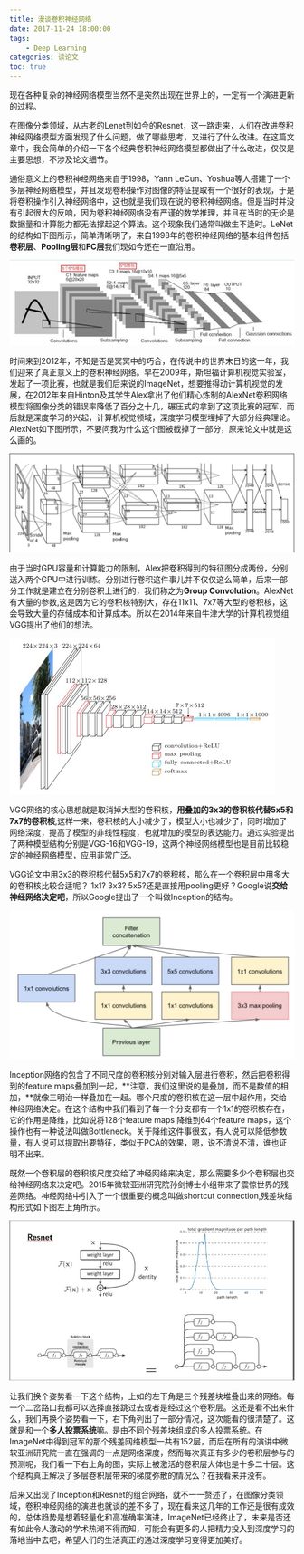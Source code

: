 ```yaml
---
title: 漫谈卷积神经网络
date: 2017-11-24 18:00:00
tags:
	- Deep Learning
categories: 读论文
toc: true
---
```

现在各种复杂的神经网络模型当然不是突然出现在世界上的，一定有一个演进更新的过程。

<!--more-->
在图像分类领域，从古老的Lenet到如今的Resnet，这一路走来，人们在改进卷积神经网络模型方面发现了什么问题，做了哪些思考，又进行了什么改进。在这篇文章中，我会简单的介绍一下各个经典卷积神经网络模型都做出了什么改进，仅仅是主要思想，不涉及论文细节。

通俗意义上的卷积神经网络来自于1998，Yann LeCun、Yoshua等人搭建了一个多层神经网络模型，并且发现卷积操作对图像的特征提取有一个很好的表现，于是将卷积操作引入神经网络中，这也就是我们现在说的卷积神经网络。但是当时并没有引起很大的反响，因为卷积神经网络没有严谨的数学推理，并且在当时的无论是数据量和计算能力都无法撑起这个算法。这个现象我们通常叫做生不逢时。LeNet的结构如下图所示，简单清晰明了，来自1998年的卷积神经网络的基本组件包括**卷积层**、**Pooling层**和**FC层**我们现如今还在一直沿用。

![](Talk-about-CNN/1.jpg)

时间来到2012年，不知是否是冥冥中的巧合，在传说中的世界末日的这一年，我们迎来了真正意义上的卷积神经网络。早在2009年，斯坦福计算机视觉实验室，发起了一项比赛，也就是我们后来说的ImageNet，想要推得动计算机视觉的发展，在2012年来自Hinton及其学生Alex拿出了他们精心炼制的AlexNet卷积网络模型将图像分类的错误率降低了百分之十几，碾压式的拿到了这项比赛的冠军，而后就是深度学习的兴起，计算机视觉领域，深度学习模型埋掉了大部分经典理论。AlexNet如下图所示，不要问我为什么这个图被截掉了一部分，原来论文中就是这么画的。

![](Talk-about-CNN/2.jpg)

由于当时GPU容量和计算能力的限制，Alex把卷积得到的特征图分成两份，分别送入两个GPU中进行训练。分别进行卷积这件事儿并不仅仅这么简单，后来一部分工作就是建立在分别卷积上进行的，我们称之为**Group Convolution**。AlexNet有大量的参数,这是因为它的卷积核特别大，存在11x11、7x7等大型的卷积核，这会导致大量的存储成本和计算成本。所以在2014年来自牛津大学的计算机视觉组VGG提出了他们的想法。

![](Talk-about-CNN/3.jpg)

VGG网络的核心思想就是取消掉大型的卷积核，**用叠加的3x3的卷积核代替5x5和7x7的卷积核**,这样一来，卷积核的大小减少了，模型大小也减少了，同时增加了网络深度，提高了模型的非线性程度，也就增加的模型的表达能力。通过实验提出了两种模型结构分别是VGG-16和VGG-19，这两个神经网络模型也是目前比较稳定的神经网络模型，应用非常广泛。 

VGG论文中用3x3的卷积核代替5x5和7x7的卷积核，那么在一个卷积层中用多大的卷积核比较合适呢？ 1x1? 3x3? 5x5?还是直接用pooling更好？Google说**交给神经网络决定吧**，所以Google提出了一个叫做Inception的结构。

![](Talk-about-CNN/4.jpg)

Inception网络的包含了不同尺度的卷积核分别对输入层进行卷积，然后把卷积得到的feature maps叠加到一起，**注意，我们这里说的是叠加，而不是数值的相加，**就像三明治一样叠加在一起。哪个尺度的卷积核在这一层中起作用，交给神经网络决定。在这个结构中我们看到了每一个分支都有一个1x1的卷积核存在，它的作用是降维，比如说将128个feature maps 降维到64个feature maps，这个操作也有一种说法叫做Bottleneck。关于降维这件事很玄，有人说可以降低参数量，有人说可以提取出要特征，类似于PCA的效果，嗯，说不清说不清，谁也证明不出来。

既然一个卷积层的卷积核尺度交给了神经网络来决定，那么需要多少个卷积层也交给神经网络来决定吧。2015年微软亚洲研究院孙剑博士小组带来了震惊世界的残差网络。神经网络中引入了一个很重要的概念叫做shortcut connection,残差块结构形式如下图左上角所示。

![](Talk-about-CNN/5.JPG)

让我们换个姿势看一下这个结构，上如的左下角是三个残差块堆叠出来的网络。每一个二岔路口我都可以选择直接跳过去或者是经过这个卷积层。这还是看不出来什么，我们再换个姿势看一下，右下角列出了一部分情况，这次能看的很清楚了。这就是和一个**多人投票系统**嘛。是由不同个残差块组成的多人投票系统。在ImageNet中得到冠军的那个残差网络模型一共有152层，而后在所有的演讲中微软亚洲研究院一直在强调的一点是网络深度，然而每次真正有多少的卷积层参与的预测呢，我们看一下右上角的图，实际上被激活的卷积层大体也是十多二十层。这个结构真正解决了多层卷积层带来的梯度弥散的情况么？在我看来并没有。

后来又出现了Inception和Resnet的组合网络，就不一一赘述了，在图像分类领域，卷积神经网络的演进也就谈的差不多了，现在看来这几年的工作还是很有成效的，总体趋势是想着轻量化和高准确率演进，ImageNet已经终止了，未来是否还有如此令人激动的学术热潮不得而知，可能会有更多的人把精力投入到深度学习的落地当中去吧，希望人们的生活真正的通过深度学习变得更加美好。